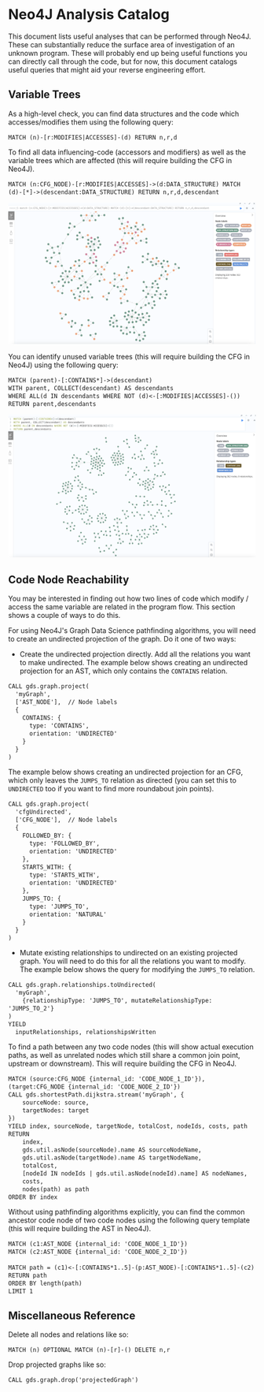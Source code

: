 # Neo4J Analysis Catalog

This document lists useful analyses that can be performed through Neo4J. These can substantially reduce the surface area of investigation of an unknown program. These will probably end up being useful functions you can directly call through the code, but for now, this document catalogs useful queries that might aid your reverse engineering effort.

## Variable Trees

As a high-level check, you can find data structures and the code which accesses/modifies them using the following query:

```
MATCH (n)-[r:MODIFIES|ACCESSES]-(d) RETURN n,r,d
```

To find all data influencing-code (accessors and modifiers) as well as the variable trees which are affected (this will require building the CFG in Neo4J).

```
MATCH (n:CFG_NODE)-[r:MODIFIES|ACCESSES]->(d:DATA_STRUCTURE) MATCH (d)-[*]->(descendant:DATA_STRUCTURE) RETURN n,r,d,descendant
```

![influencers](documentation/accessed-modified-variable-trees.png)

You can identify unused variable trees (this will require building the CFG in Neo4J) using the following query:

```
MATCH (parent)-[:CONTAINS*]->(descendant)
WITH parent, COLLECT(descendant) AS descendants
WHERE ALL(d IN descendants WHERE NOT (d)<-[:MODIFIES|ACCESSES]-())
RETURN parent,descendants
```

![unused-variable-trees](documentation/unused-variable-trees.png)

## Code Node Reachability

You may be interested in finding out how two lines of code which modify / access the same variable are related in the program flow. This section shows a couple of ways to do this.

For using Neo4J's Graph Data Science pathfinding algorithms, you will need to create an undirected projection of the graph. Do it one of two ways:

- Create the undirected projection directly. Add all the relations you want to make undirected. The example below shows creating an undirected projection for an AST, which only contains the ```CONTAINS``` relation.

```
CALL gds.graph.project(
  'myGraph',
  ['AST_NODE'],  // Node labels
  {
    CONTAINS: {
      type: 'CONTAINS',
      orientation: 'UNDIRECTED'
    }
  }
)
```

The example below shows creating an undirected projection for an CFG, which only leaves the ```JUMPS_TO``` relation as directed (you can set this to ```UNDIRECTED``` too if you want to find more roundabout join points).

```
CALL gds.graph.project(
  'cfgUndirected',
  ['CFG_NODE'],  // Node labels
  {
    FOLLOWED_BY: {
      type: 'FOLLOWED_BY',
      orientation: 'UNDIRECTED'
    },
    STARTS_WITH: {
      type: 'STARTS_WITH',
      orientation: 'UNDIRECTED'
    },
    JUMPS_TO: {
      type: 'JUMPS_TO',
      orientation: 'NATURAL'
    }
  }
)
```

- Mutate existing relationships to undirected on an existing projected graph. You will need to do this for all the relations you want to modify. The example below shows the query for modifying the ```JUMPS_TO``` relation.

```
CALL gds.graph.relationships.toUndirected(
  'myGraph',
    {relationshipType: 'JUMPS_TO', mutateRelationshipType: 'JUMPS_TO_2'}
)
YIELD
  inputRelationships, relationshipsWritten
```

To find a path between any two code nodes (this will show actual execution paths, as well as unrelated nodes which still share a common join point, upstream or downstream). This will require building the CFG in Neo4J.

```
MATCH (source:CFG_NODE {internal_id: 'CODE_NODE_1_ID'}), (target:CFG_NODE {internal_id: 'CODE_NODE_2_ID'})
CALL gds.shortestPath.dijkstra.stream('myGraph', {
    sourceNode: source,
    targetNodes: target
})
YIELD index, sourceNode, targetNode, totalCost, nodeIds, costs, path
RETURN
    index,
    gds.util.asNode(sourceNode).name AS sourceNodeName,
    gds.util.asNode(targetNode).name AS targetNodeName,
    totalCost,
    [nodeId IN nodeIds | gds.util.asNode(nodeId).name] AS nodeNames,
    costs,
    nodes(path) as path
ORDER BY index
```

Without using pathfinding algorithms explicitly, you can find the common ancestor code node of two code nodes using the following query template (this will require building the AST in Neo4J).

```
MATCH (c1:AST_NODE {internal_id: 'CODE_NODE_1_ID'})
MATCH (c2:AST_NODE {internal_id: 'CODE_NODE_2_ID'})

MATCH path = (c1)<-[:CONTAINS*1..5]-(p:AST_NODE)-[:CONTAINS*1..5]-(c2)
RETURN path
ORDER BY length(path)
LIMIT 1
```

## Miscellaneous Reference

Delete all nodes and relations like so:

```
MATCH (n) OPTIONAL MATCH (n)-[r]-() DELETE n,r
```

Drop projected graphs like so:

```
CALL gds.graph.drop('projectedGraph')
```
